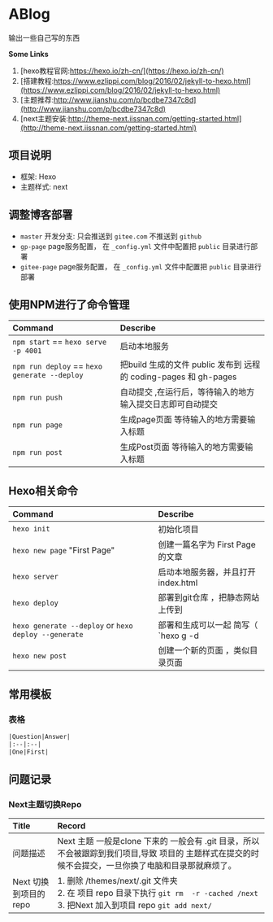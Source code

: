 # ABlog 
输出一些自己写的东西

**Some Links**
1. [hexo教程官网:https://hexo.io/zh-cn/](https://hexo.io/zh-cn/)
2. [搭建教程:https://www.ezlippi.com/blog/2016/02/jekyll-to-hexo.html](https://www.ezlippi.com/blog/2016/02/jekyll-to-hexo.html)
3. [主题推荐:http://www.jianshu.com/p/bcdbe7347c8d](http://www.jianshu.com/p/bcdbe7347c8d)
4. [next主题安装:http://theme-next.iissnan.com/getting-started.html](http://theme-next.iissnan.com/getting-started.html)

## 项目说明
* 框架: Hexo
* 主题样式: next 

## 调整博客部署
* `master` 开发分支: 只会推送到 `gitee.com` 不推送到 `github`
* `gp-page` page服务配置， 在 `_config.yml` 文件中配置把  `public` 目录进行部署
* `gitee-page` page服务配置， 在 `_config.yml` 文件中配置把  `public` 目录进行部署

## 使用NPM进行了命令管理

|Command|Describe|
|:--|:--|
|`npm start` == `hexo serve -p 4001` |启动本地服务|
|`npm run deploy` == `hexo generate --deploy` |把build 生成的文件 public 发布到 远程的 coding-pages 和 gh-pages|
|`npm run push` |自动提交 ,在运行后，等待输入的地方 输入提交日志即可自动提交 |
|`npm run page` |生成page页面 等待输入的地方需要输入标题|
|`npm run post` |生成Post页面 等待输入的地方需要输入标题|

## Hexo相关命令 

|Command|Describe|
|:--|:--|
|`hexo init`|初始化项目|
|`hexo new page` "First Page"  | 创建一篇名字为 First Page 的文章 |
|`hexo server `| 启动本地服务器，并且打开index.html | | `hexo generate` | 编译为静态网站, 生成静态页面文件全部放在public文件夹下面|
| `hexo deploy` | 部署到git仓库 ，把静态网站上传到|
| `hexo generate --deploy` or `hexo deploy --generate ` | 部署和生成可以一起  简写（ `hexo g -d | hexo d -g`）| |
| `hexo new post `| 创建一个新的页面 ，类似目录页面 |
## 常用模板
### 表格

```xml
|Question|Answer|
|:--|:--|
|One|First|
```

## 问题记录

### Next主题切换Repo
|Title|Record|
|:--|:--|
| 问题描述 | Next 主题 一般是clone 下来的 一般会有 .git 目录，所以不会被跟踪到我们项目,导致 项目的 主题样式在提交的时候不会提交，一旦你换了电脑和目录那就麻烦了。|
|Next 切换到项目的 repo| 1. 删除 /themes/next/.git 文件夹 <br> 2. 在 项目 repo 目录下执行 `git rm  -r -cached /next `<br> 3. 把Next 加入到项目 repo `git add next/`|